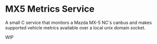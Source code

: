 # MX5 Metrics Service

A small C service that monitors a Mazda MX-5 NC's canbus and makes supported vehicle metrics
available over a local unix domain socket.

WIP
